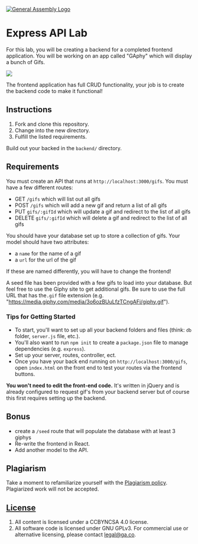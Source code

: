 [![General Assembly Logo](https://camo.githubusercontent.com/1a91b05b8f4d44b5bbfb83abac2b0996d8e26c92/687474703a2f2f692e696d6775722e636f6d2f6b6538555354712e706e67)](https://generalassemb.ly/education/web-development-immersive)

# Express API Lab

For this lab, you will be creating a backend for a completed frontend
application. You will be working on an app called "GAphy" which will display
a bunch of Gifs.

![](images/gaphy.png)

The frontend application has full CRUD functionality, your job is to create the
backend code to make it functional!

## Instructions

1. Fork and clone this repository.
1. Change into the new directory.
1. Fulfill the listed requirements.

Build out your backed in the `backend/` directory.

## Requirements

You must create an API that runs at `http://localhost:3000/gifs`. You must have
a few different routes:

* GET `/gifs` which will list out all gifs
* POST `/gifs` which will add a new gif and return a list of all gifs
* PUT `gifs/:gifId` which will update a gif and redirect to the list of all gifs
* DELETE `gifs/:gifId` which will delete a gif and redirect to the list of all gifs

You should have your database set up to store a collection of gifs. Your model
should have two attributes:

* a `name` for the name of a gif
* a `url` for the url of the gif

If these are named differently, you will have to change the frontend!

A seed file has been provided with a few gifs to load into your database.  But feel free to use the Giphy site to get additional gifs. Be sure to use the full URL that has the`.gif` file extension (e.g.
"https://media.giphy.com/media/3o6ozBUuLfzTCngAFi/giphy.gif").

### Tips for Getting Started

* To start, you'll want to set up all your backend folders and files (think: `db` folder, `server.js` file, etc.).
* You'll also want to run `npm init` to create a `package.json` file to manage dependencies (e.g. `express`).
* Set up your server, routes, controller, ect.
* Once you have your back end running on `http://localhost:3000/gifs`, open `index.html` on the front end to test your routes via the frontend buttons.

**You won't need to edit the front-end code.** It's written in jQuery and is already configured to request gif's from your backend server but of course this first requires setting up the backend. 

## Bonus

* create a `/seed` route that will populate the database with at least 3 giphys
* Re-write the frontend in React.
* Add another model to the API.

## Plagiarism

Take a moment to refamiliarize yourself with the [Plagiarism policy](https://git.generalassemb.ly/DC-WDI/Administrative/blob/master/plagiarism.md). Plagiarized work will not be accepted.

## [License](LICENSE)

1.  All content is licensed under a CC­BY­NC­SA 4.0 license.
1.  All software code is licensed under GNU GPLv3. For commercial use or
    alternative licensing, please contact legal@ga.co.
